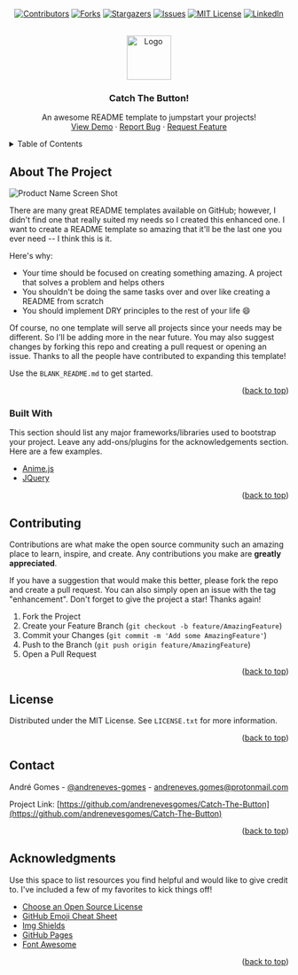 <div id="top" align="center">

<!-- PROJECT SHIELDS -->
<!--
*** I'm using markdown "reference style" links for readability.
*** Reference links are enclosed in brackets [ ] instead of parentheses ( ).
*** See the bottom of this document for the declaration of the reference variables
*** for contributors-url, forks-url, etc. This is an optional, concise syntax you may use.
*** https://www.markdownguide.org/basic-syntax/#reference-style-links
-->
[![Contributors][contributors-shield]][contributors-url]
[![Forks][forks-shield]][forks-url]
[![Stargazers][stars-shield]][stars-url]
[![Issues][issues-shield]][issues-url]
[![MIT License][license-shield]][license-url]
[![LinkedIn][linkedin-shield]][linkedin-url]
</div>


<!-- PROJECT LOGO -->
<br />
<div align="center">
  <a href="https://github.com/othneildrew/Best-README-Template">
    <img src="Assets/favicon.ico" alt="Logo" width="80" height="80">
  </a>

  <h3 align="center">Catch The Button!</h3>

  <p align="center">
    An awesome README template to jumpstart your projects!
    <br />
    <a href="https://github.com/andrenevesgomes/Catch-The-Button">View Demo</a>
    ·
    <a href="https://github.com/andrenevesgomes/Catch-The-Button/issues">Report Bug</a>
    ·
    <a href="https://github.com/andrenevesgomes/Catch-The-Button/issues">Request Feature</a>
  </p>
</div>



<!-- TABLE OF CONTENTS -->
<details>
  <summary>Table of Contents</summary>
  <ol>
    <li>
      <a href="#about-the-project">About The Project</a>
      <ul>
        <li><a href="#built-with">Built With</a></li>
      </ul>
    </li>
    <li>
      <a href="#getting-started">Getting Started</a>
      <ul>
        <li><a href="#prerequisites">Prerequisites</a></li>
        <li><a href="#installation">Installation</a></li>
      </ul>
    </li>
    <li><a href="#usage">Usage</a></li>
    <li><a href="#roadmap">Roadmap</a></li>
    <li><a href="#contributing">Contributing</a></li>
    <li><a href="#license">License</a></li>
    <li><a href="#contact">Contact</a></li>
    <li><a href="#acknowledgments">Acknowledgments</a></li>
  </ol>
</details>



<!-- ABOUT THE PROJECT -->
## About The Project

![Product Name Screen Shot](https://user-images.githubusercontent.com/48434290/143426077-6ba98eb7-3103-4fbb-a8ee-b378e0f919f1.png)

There are many great README templates available on GitHub; however, I didn't find one that really suited my needs so I created this enhanced one. I want to create a README template so amazing that it'll be the last one you ever need -- I think this is it.

Here's why:
* Your time should be focused on creating something amazing. A project that solves a problem and helps others
* You shouldn't be doing the same tasks over and over like creating a README from scratch
* You should implement DRY principles to the rest of your life :smile:

Of course, no one template will serve all projects since your needs may be different. So I'll be adding more in the near future. You may also suggest changes by forking this repo and creating a pull request or opening an issue. Thanks to all the people have contributed to expanding this template!

Use the `BLANK_README.md` to get started.

<p align="right">(<a href="#top">back to top</a>)</p>



### Built With

This section should list any major frameworks/libraries used to bootstrap your project. Leave any add-ons/plugins for the acknowledgements section. Here are a few examples.

* [Anime.js](https://animejs.com/)
* [JQuery](https://jquery.com)

<p align="right">(<a href="#top">back to top</a>)</p>


<!-- CONTRIBUTING -->
## Contributing

Contributions are what make the open source community such an amazing place to learn, inspire, and create. Any contributions you make are **greatly appreciated**.

If you have a suggestion that would make this better, please fork the repo and create a pull request. You can also simply open an issue with the tag "enhancement".
Don't forget to give the project a star! Thanks again!

1. Fork the Project
2. Create your Feature Branch (`git checkout -b feature/AmazingFeature`)
3. Commit your Changes (`git commit -m 'Add some AmazingFeature'`)
4. Push to the Branch (`git push origin feature/AmazingFeature`)
5. Open a Pull Request

<p align="right">(<a href="#top">back to top</a>)</p>



<!-- LICENSE -->
## License

Distributed under the MIT License. See `LICENSE.txt` for more information.

<p align="right">(<a href="#top">back to top</a>)</p>



<!-- CONTACT -->
## Contact

André Gomes - [@andreneves-gomes](http://bit.ly/LinkedIn-Andre) - <a href="mailto:andreneves.gomes@protonmail.com?subject=Hi!👋">
  andreneves.gomes@protonmail.com
</a>

Project Link: [https://github.com/andrenevesgomes/Catch-The-Button](https://github.com/andrenevesgomes/Catch-The-Button)

<p align="right">(<a href="#top">back to top</a>)</p>



<!-- ACKNOWLEDGMENTS -->
## Acknowledgments

Use this space to list resources you find helpful and would like to give credit to. I've included a few of my favorites to kick things off!

* [Choose an Open Source License](https://choosealicense.com)
* [GitHub Emoji Cheat Sheet](https://listemoji.com/cheat-sheet)
* [Img Shields](https://shields.io)
* [GitHub Pages](https://pages.github.com)
* [Font Awesome](https://fontawesome.com)

<p align="right">(<a href="#top">back to top</a>)</p>



<!-- MARKDOWN LINKS & IMAGES -->
<!-- https://www.markdownguide.org/basic-syntax/#reference-style-links -->
[contributors-shield]: https://img.shields.io/github/contributors/andrenevesgomes/Catch-The-Button.svg?style=for-the-badge
[contributors-url]: https://github.com/andrenevesgomes/Catch-The-Button/graphs/contributors
[forks-shield]: https://img.shields.io/github/forks/andrenevesgomes/Catch-The-Button.svg?style=for-the-badge
[forks-url]: https://github.com/andrenevesgomes/Catch-The-Button/network/members
[stars-shield]: https://img.shields.io/github/stars/andrenevesgomes/Catch-The-Button.svg?style=for-the-badge
[stars-url]: https://github.com/andrenevesgomes/Catch-The-Button/stargazers
[issues-shield]: https://img.shields.io/github/issues/andrenevesgomes/Catch-The-Button.svg?style=for-the-badge
[issues-url]: https://github.com/andrenevesgomes/Catch-The-Button/issues
[license-shield]: https://img.shields.io/github/license/andrenevesgomes/Catch-The-Button.svg?style=for-the-badge
[license-url]: https://github.com/andrenevesgomes/Catch-The-Button/blob/master/LICENSE.txt
[linkedin-shield]: https://img.shields.io/badge/-LinkedIn-black.svg?style=for-the-badge&logo=linkedin&colorB=555
[linkedin-url]: https://linkedin.com/in/andreneves-gomes
[product-screenshot]: images/screenshot.png
